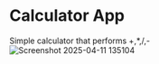 # Calculator App
Simple calculator that performs +,*,/,- <br/>
![Screenshot 2025-04-11 135104](https://github.com/user-attachments/assets/efbd51d7-3910-4409-b175-06c32f01eab0)
